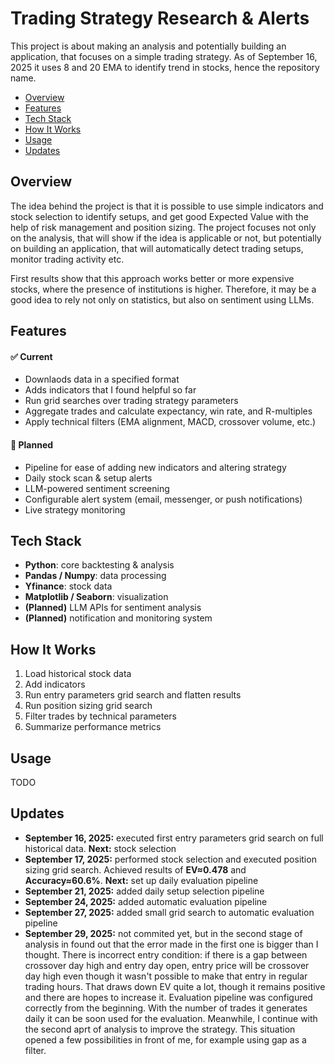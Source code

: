 # Trading Strategy Research & Alerts

This project is about making an analysis and potentially building an application, that focuses on a simple trading strategy. As of September 16, 2025 it uses 8 and 20 EMA to identify trend in stocks, hence the repository name.

- [Overview](#overview)  
- [Features](#features)  
- [Tech Stack](#tech-stack)  
- [How It Works](#how-it-works)  
- [Usage](#usage)  
- [Updates](#updates)

## Overview

The idea behind the project is that it is possible to use simple indicators and stock selection to identify setups, and get good Expected Value with the help of risk management and position sizing. The project focuses not only on the analysis, that will show if the idea is applicable or not, but potentially on building an application, that will automatically detect trading setups, monitor trading activity etc. 

First results show that this approach works better or more expensive stocks, where the presence of institutions is higher. Therefore, it may be a good idea to rely not only on statistics, but also on sentiment using LLMs.

## Features

#### ✅ Current
- Downlaods data in a specified format
- Adds indicators that I found helpful so far
- Run grid searches over trading strategy parameters
- Aggregate trades and calculate expectancy, win rate, and R-multiples
- Apply technical filters (EMA alignment, MACD, crossover volume, etc.)

#### 🔮 Planned
- Pipeline for ease of adding new indicators and altering strategy
- Daily stock scan & setup alerts
- LLM-powered sentiment screening
- Configurable alert system (email, messenger, or push notifications)
- Live strategy monitoring

## Tech Stack

- **Python**: core backtesting & analysis
- **Pandas / Numpy**: data processing
- **Yfinance**: stock data
- **Matplotlib / Seaborn**: visualization
- **(Planned)** LLM APIs for sentiment analysis
- **(Planned)** notification and monitoring system

## How It Works

1. Load historical stock data
2. Add indicators
3. Run entry parameters grid search and flatten results
4. Run position sizing grid search
5. Filter trades by technical parameters
6. Summarize performance metrics

## Usage

TODO

## Updates

- **September 16, 2025:** executed first entry parameters grid search on full historical data. **Next:** stock selection
- **September 17, 2025:** performed stock selection and executed position sizing grid search. Achieved results of **EV≈0.478** and **Accuracy≈60.6%**. **Next:** set up daily evaluation pipeline
- **September 21, 2025:** added daily setup selection pipeline
- **September 24, 2025:** added automatic evaluation pipeline
- **September 27, 2025:** added small grid search to automatic evaluation pipeline
- **September 29, 2025:** not commited yet, but in the second stage of analysis in found out that the error made in the first one is bigger than I thought. There is incorrect entry condition: if there is a gap between crossover day high and entry day open, entry price will be crossover day high even though it wasn't possible to make that entry in regular trading hours. That draws down EV quite a lot, though it remains positive and there are hopes to increase it. Evaluation pipeline was configured correctly from the beginning. With the number of trades it generates daily it can be soon used for the evaluation. Meanwhile, I continue with the second aprt of analysis to improve the strategy. This situation opened a few possibilities in front of me, for example using gap as a filter.

